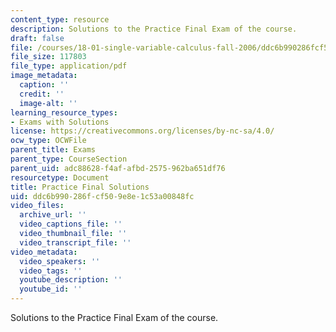 ```yaml
---
content_type: resource
description: Solutions to the Practice Final Exam of the course.
draft: false
file: /courses/18-01-single-variable-calculus-fall-2006/ddc6b990286fcf509e8e1c53a00848fc_prfinalsol.pdf
file_size: 117803
file_type: application/pdf
image_metadata:
  caption: ''
  credit: ''
  image-alt: ''
learning_resource_types:
- Exams with Solutions
license: https://creativecommons.org/licenses/by-nc-sa/4.0/
ocw_type: OCWFile
parent_title: Exams
parent_type: CourseSection
parent_uid: adc88628-f4af-afbd-2575-962ba651df76
resourcetype: Document
title: Practice Final Solutions
uid: ddc6b990-286f-cf50-9e8e-1c53a00848fc
video_files:
  archive_url: ''
  video_captions_file: ''
  video_thumbnail_file: ''
  video_transcript_file: ''
video_metadata:
  video_speakers: ''
  video_tags: ''
  youtube_description: ''
  youtube_id: ''
---
```

Solutions to the Practice Final Exam of the course.